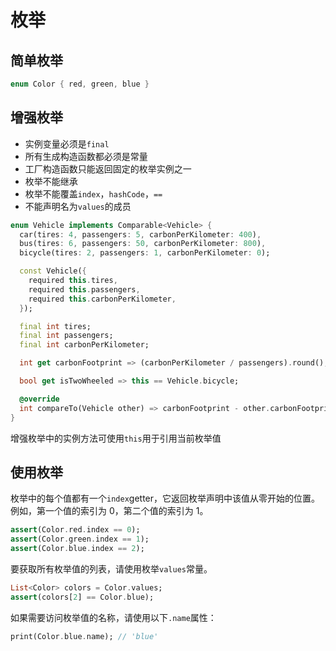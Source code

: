 # 枚举



## 简单枚举

```dart
enum Color { red, green, blue }
```



## 增强枚举

- 实例变量必须是`final`
- 所有生成构造函数都必须是常量
- 工厂构造函数只能返回固定的枚举实例之一
- 枚举不能继承
- 枚举不能覆盖`index`，`hashCode`，`==`
- 不能声明名为`values`的成员

```dart
enum Vehicle implements Comparable<Vehicle> {
  car(tires: 4, passengers: 5, carbonPerKilometer: 400),
  bus(tires: 6, passengers: 50, carbonPerKilometer: 800),
  bicycle(tires: 2, passengers: 1, carbonPerKilometer: 0);

  const Vehicle({
    required this.tires,
    required this.passengers,
    required this.carbonPerKilometer,
  });

  final int tires;
  final int passengers;
  final int carbonPerKilometer;

  int get carbonFootprint => (carbonPerKilometer / passengers).round();

  bool get isTwoWheeled => this == Vehicle.bicycle;

  @override
  int compareTo(Vehicle other) => carbonFootprint - other.carbonFootprint;
}
```

<note>增强枚举中的实例方法可使用`this`用于引用当前枚举值</note>



## 使用枚举

枚举中的每个值都有一个`index`getter，它返回枚举声明中该值从零开始的位置。例如，第一个值的索引为 0，第二个值的索引为 1。

```dart
assert(Color.red.index == 0);
assert(Color.green.index == 1);
assert(Color.blue.index == 2);
```

要获取所有枚举值的列表，请使用枚举`values`常量。

```dart
List<Color> colors = Color.values;
assert(colors[2] == Color.blue);
```

如果需要访问枚举值的名称，请使用以下`.name`属性：

```dart
print(Color.blue.name); // 'blue'
```